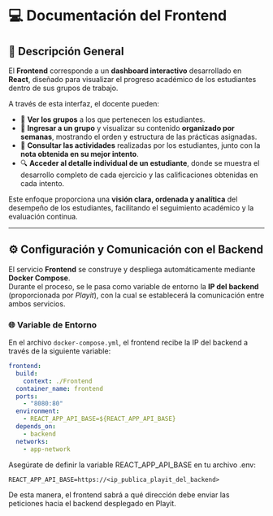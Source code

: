 # 💻 Documentación del Frontend

## 🧠 Descripción General

El **Frontend** corresponde a un **dashboard interactivo** desarrollado en **React**, diseñado para visualizar el progreso académico de los estudiantes dentro de sus grupos de trabajo.

A través de esta interfaz, el docente pueden:

- 👥 **Ver los grupos** a los que pertenecen los estudiantes.
- 📅 **Ingresar a un grupo** y visualizar su contenido **organizado por semanas**, mostrando el orden y estructura de las prácticas asignadas.
- 🧾 **Consultar las actividades** realizadas por los estudiantes, junto con la **nota obtenida en su mejor intento**.
- 🔍 **Acceder al detalle individual de un estudiante**, donde se muestra el desarrollo completo de cada ejercicio y las calificaciones obtenidas en cada intento.

Este enfoque proporciona una **visión clara, ordenada y analítica** del desempeño de los estudiantes, facilitando el seguimiento académico y la evaluación continua.

---

## ⚙️ Configuración y Comunicación con el Backend

El servicio **Frontend** se construye y despliega automáticamente mediante **Docker Compose**.  
Durante el proceso, se le pasa como variable de entorno la **IP del backend** (proporcionada por *Playit*), con la cual se establecerá la comunicación entre ambos servicios.

### 🌐 Variable de Entorno

En el archivo `docker-compose.yml`, el frontend recibe la IP del backend a través de la siguiente variable:

```yaml
frontend:
  build:
    context: ./Frontend
  container_name: frontend
  ports:
    - "8080:80"
  environment:
    - REACT_APP_API_BASE=${REACT_APP_API_BASE}
  depends_on:
    - backend
  networks:
    - app-network
```
Asegúrate de definir la variable REACT_APP_API_BASE en tu archivo .env:


```env
REACT_APP_API_BASE=https://<ip_publica_playit_del_backend>
```

De esta manera, el frontend sabrá a qué dirección debe enviar las peticiones hacia el backend desplegado en Playit.
